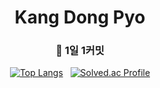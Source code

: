 <div align=center>
  
# **Kang Dong Pyo**

</div>

<h3 align=center> 💪 1일 1커밋 </h3>
<div align=center>
  
</div>

<div align=center>
  
[![Top Langs](https://github-readme-stats.vercel.app/api/top-langs/?username=97kzone&layout=compact&hide=javascript,html,css)](https://github.com/anuraghazra/github-readme-stats)
&nbsp;
[![Solved.ac Profile](http://mazassumnida.wtf/api/v2/generate_badge?boj=mmnm3)](https://solved.ac/mmnm3/)

</div>

